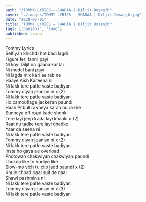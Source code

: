 ```yaml
---
path: "/TOMMY-LYRICS-–-SHADAA-|-Diljit-Dosanjh"
cover: "./images/TOMMY-LYRICS-–-SHADAA-|-Diljit-Dosanjh.jpg"
date: "2020-02-01"
title: "TOMMY LYRICS – SHADAA | Diljit Dosanjh"
tags: ['punjabi', 'song']
published: truea
---
```

  
Tommy Lyrics  
Selfiyan khichdi hot badi lagdi  
Figure teri tanni payi  
Ni koyi Diljit na gaana kar lai  
Ni model bani payi  
Ni lagda mix kari ae rab ne  
Haaye Aish Kareena ni  
Ni lakk tere patle vaste badiyan  
Tommy diyan jean’an ni x (2)  
Ni lakk tere patle vaste badiyan  
Ho camouflage jacket’an paundi  
Haan Pitbull rakheya karan nu rakhe  
Sunneya off road kade shonki  
Tere layi jeep kada layi khaaki x (2)  
Raat nu tadke tere layi dhadke  
Yaar da seena ni  
Ni lakk tere patle vaste badiyan  
Tommy diyan jean’an ni x (2)  
Ni lakk tere patle vaste badiyan  
Insta ho gaya ae overload  
Photowan chakwiyan chakwiyan paundi  
Thukda like te kudiye like  
Slow-mo vich tu clip jadd paundi x (2)  
Khule chhad baal suit de naal  
Shawl pashmina ni  
Ni lakk tere patle vaste badiyan  
Tommy diyan jean’an ni x (3)  
Ni lakk tere patle vaste badiyan  

